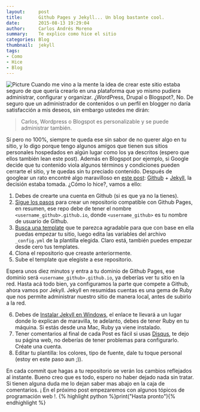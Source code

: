 ```yaml
---
layout:     post
title:      Github Pages y Jekyll... Un blog bastante cool.
date:       2015-08-13 19:29:04
author:     Carlos Andrés Moreno
summary:    Te explico como hice el sitio
categories: Blog
thumbnail:  jekyll
tags:
- Como
- Hice
- Blog
---
```

<!-- ![Thumper](http://www.webhostwhat.com/wp-content/uploads/host-jekyll-blog-github.jpg) -->
![Picture](../../../../../../images/2015-08-13/Github+Jekyll.jpg)
Cuando me vino a la mente la idea de crear este sitio estaba seguro de que quería crearlo en una plataforma que yo mismo pudiera administrar, configurar y organizar. ¿WordPress, Drupal o Blogspot?, No. De seguro que un administrador de contenidos o un perfil en blogger no daría satisfacción a mis deseos, sin embargo ustedes me dirán:

>Carlos, Wordpress o Blogspot es personalizable y se puede administrar también.

Sí pero no 100%, siempre te queda ese sin sabor de no querer algo en tu sitio, y lo digo porque tengo algunos amigos que tienen sus sitios personales hospedados en algún lugar como los ya descritos (espero que ellos también lean este post). Además en Blogspot por ejemplo, si Google decide que tu contenido viola algunos términos y condiciones pueden cerrarte el sitio, y te quedas sin tu preciado contenido. Después de googlear un rato encontré algo maravilloso en [este post][1]: [Github][2] + [Jekyll][3], la decisión estaba tomada. ¿Cómo lo hice?, vamos a ello:

1. Debes de crearte una cuenta en Github (si es que ya no la tienes).
2. [Sigue los pasos][4] para crear un repositorio compatible con Github Pages, en resumen, ese repo debe de tener el nombre `<username_github>.github.io`, donde `<username_github>` es tu nombre de usuario de Github.
3. [Busca una template][5] que te parezca agradable para que con base en ella puedas empezar tu sitio, luego edita las variables del archivo `_config.yml` de la plantilla elegida. Claro está, también puedes empezar desde cero tus templates.
4. Clona el repositorio que creaste anteriormente.
5. Sube el template que elegiste a ese repositorio.

Espera unos diez minutos y entra a tu dominio de Github Pages, ese dominio será `<username_github>.github.io`, ya deberías ver tu sitio en la red. Hasta acá todo bien, ya configuramos la parte que compete a Github, ahora vamos por Jekyll. Jekyll en resumidas cuentas es una gema de Ruby que nos permite administrar nuestro sitio de manera local, antes de subirlo a la red.

6. Debes de [Instalar Jekyll en Windows][6], el enlace te llevará a un lugar donde lo explican de maravilla, te adelanto, debes de tener Ruby en tu máquina. Si estás desde una Mac, Ruby ya viene instalado. 
7. Tener comentarios al final de cada Post es fácil si usas [Disqus][7], te dejo su página web, no deberías de tener problemas para configurarlo. Créate una cuenta.
8. Editar tu plantilla: los colores, tipo de fuente, dale tu toque personal (estoy en este paso aun ;)).

En cada commit que hagas a tu repositorio se verán los cambios reflejados al instante. Bueno creo que es todo, espero no haber dejado nada sin tratar. Si tienen alguna duda me lo dejan saber mas abajo en la caja de comentarios. 
¡ En el próximo post empezaremos con algunos tópicos de programación web !. {% highlight python %}print("Hasta pronto"){% endhighlight %}

[1]: http://raulavila.com/2015/01/como-hice-el-blog/
[2]: https://github.com/
[3]: http://jekyllrb.com/
[4]: https://pages.github.com/
[5]: http://jekyllthemes.org/
[6]: http://yesez5.github.io/2014/04/08/instalar-jekyll-windows/
[7]: https://disqus.com/


